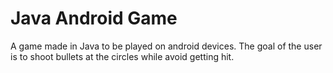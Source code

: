 # Java Android Game
 A game made in Java to be played on android devices. The goal of the user is to shoot bullets at the circles while avoid getting hit.
